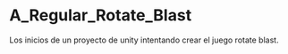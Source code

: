 # A_Regular_Rotate_Blast
 Los inicios de un proyecto de unity intentando crear el juego rotate blast.
